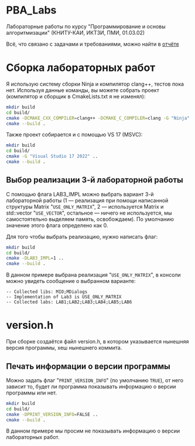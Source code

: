 # PBA_Labs
Лабораторные работы по курсу "Программирование и основы алгоритмизации" (КНИТУ-КАИ, ИКТЗИ, ПМИ, 01.03.02)

Всё, что связано с задачами и требованиями, можно найти в [отчёте](Report.pdf)
# Сборка лабораторных работ
Я использую систему сборки Ninja и компилятор clang++, тестов пока нет.
Используя данные команды, вы можете собрать проект (компилятор и сборщик в CmakeLists.txt я не изменял):
```sh
mkdir build
cd build/
cmake -DCMAKE_CXX_COMPILER=clang++ -DCMAKE_C_COMPILER=clang -G "Ninja" ..
cmake --build .
```
Также проект собирается и с помощью VS 17 (MSVC):
```sh
mkdir build
cd build/
cmake -G "Visual Studio 17 2022" ..
cmake --build . 
```
## Выбор реализации 3-й лабораторной работы
С помощью флага LAB3_IMPL можно выбрать вариант 3-й лабораторной работы (1 — реализация при помощи написанной структуры Matrix "`USE_ONLY_MATRIX`", 2 — используется Matrix и std::vector "`USE_VECTOR`", остальное — ничего не используется, мы самостоятельно выделяем память, освобождаем). По умолчанию значение этого флага определено как 0.

Для того чтобы выбрать реализацию, нужно написать флаг:
```sh
mkdir build
cd build/
cmake -DLAB3_IMPL=1 ..
cmake --build .
```
В данном примере выбрана реализация "`USE_ONLY_MATRIX`", в консоли можно увидеть сообщение о выбранном варианте:
```
-- Collected libs: MIO;MDialogs
-- Implementation of Lab3 is USE_ONLY_MATRIX
-- Collected labs: LAB1;LAB2;LAB3;LAB4;LAB5;LAB6
```

# version.h
При сборке создаётся файл version.h, в котором указывается нынешняя версия программы, хеш нынешнего коммита.
## Печать информации о версии программы
Можно задать флаг "`PRINT_VERSION_INFO`" (по умолчанию `TRUE`), от него зависит то, будет ли программа показывать информацию о версии программы или нет.
```sh
mkdir build
cd build/
cmake -DPRINT_VERSION_INFO=FALSE ..
cmake --build .
```
В данном примере мы просим не показывать информацию о версии лабораторных работ.